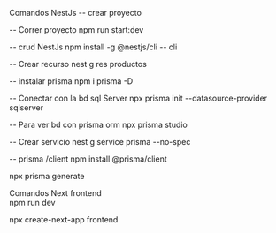 Comandos NestJs
-- crear proyecto
   

-- Correr proyecto
   npm run start:dev

-- crud NestJs
   npm install -g @nestjs/cli    -- cli

-- Crear recurso
   nest g res productos

-- instalar prisma
   npm i prisma -D
   
-- Conectar con la bd sql Server
   npx prisma init --datasource-provider sqlserver

-- Para ver bd con prisma orm
   npx prisma studio
   
-- Crear servicio
   nest g service prisma --no-spec   

-- prisma /client
npm install @prisma/client

npx prisma generate


Comandos Next frontend  
npm run dev

npx create-next-app frontend
